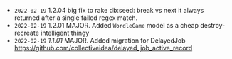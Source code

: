 

* `2022-02-19` 1.2.04  big fix to rake db:seed: break vs next it always returned after a single failed regex match.
* `2022-02-19` 1.2.01  MAJOR. Added `WordleGame` model as a cheap destroy-recreate intelligent thingy
* `2022-02-19` *1.1.01* MAJOR. Added migration for DelayedJob https://github.com/collectiveidea/delayed_job_active_record